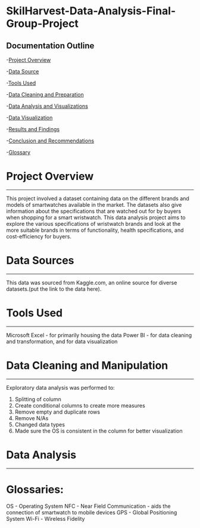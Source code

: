 # SkilHarvest-Data-Analysis-Final-Group-Project

**Documentation Outline**
---

-[Project Overview](#project-overview)

-[Data Source](#data-source)

-[Tools Used](#tools-used)

-[Data Cleaning and Preparation](#data-cleaning-and-preparation)

-[Data Analysis and Visualizations](#data-analysis-and-visualizations)

-[Data Visualization](#data-visualization)

-[Results and Findings](#results-and-findings)

-[Conclusion and Recommendations](#conclusion-and-recommendations)

-[Glossary](#glossary)

# Project Overview
---

This project involved a dataset containing data on the different brands and models of smartwatches available in the market. The datasets also give information about the specifications that are watched out for by buyers when shopping for a smart wristwatch. This data analysis project aims to explore the various specifications of wristwatch brands and look at the more suitable brands in terms of functionality, health specifications, and cost-efficiency for buyers.

# Data Sources
---
This data was sourced from Kaggle.com, an online source for diverse datasets.(put the link to the data here).

# Tools Used
--- 
Microsoft Excel - for primarily housing the data
Power BI - for data cleaning and transformation, and for data visualization

# Data Cleaning and Manipulation
---
Exploratory data analysis was performed to:
1. Splitting of column
2. Create conditional columns to create more measures
3. Remove empty and duplicate rows
4. Remove N/As
5. Changed data types
6. Made sure the OS is consistent in the column for better visualization

# Data Analysis
---

# Glossaries:
OS - Operating System
NFC - Near Field Communication - aids the connection of smartwatch to mobile devices
GPS - Global Positioning System
Wi-Fi - Wireless Fidelity
